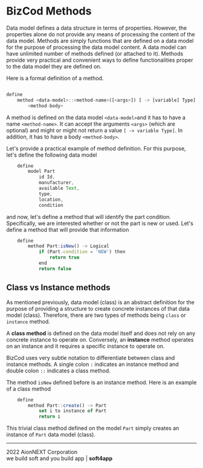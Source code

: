 # BizCod Methods

Data model defines a data structure in terms of properties. However, the properties alone do not provide any means of processing the content of the data model. Methods are simply functions that are defined on a data model for the purpose of processing the data model content. A data model can have unlimited number of methods defined (or attached to it). Methods provide very practical and convenient ways to define functionalities proper to the data model they are defined on.

Here is a formal definition of a method.

```js

define 
    method <data-model>::<method-name>([<args>]) [ -> [variable] Type] 
        <method-body>

```

A method is defined on the data model `<data-model>`and it has to have a name `<method-name>`. It can accept the arguments `<args>` (which are optional) and might or might not return a value `[ -> variable Type]`. In addition, it has to have a body `<method-body>`. 

Let's provide a practical example of method definition. For this purpose, let's define the following data model

```js
    define
        model Part
            id Id, 
            manufacturer, 
            available Text, 
            type, 
            location, 
            condition      
```

and now, let's define a method that will identify the part condition. Specifically, we are interested whether or not the part is new or used. Let's define a method that will provide that information

```js
    define 
        method Part:isNew() -> Logical
            if (Part.condition = 'NEW') then 
                return true
            end       
            return false            
```


## Class vs Instance methods

As mentioned previously, data model (class) is an abstract definition for the purpose of providing a structure to create concrete instances of that data model (class). Therefore, there are two types of methods being `class` or `instance` method. 

A **class method** is defined on the data model itself and does not rely on any concrete instance to operate on. Conversely, an **instance** method operates on an instance and it requires a specific instance to operate on.

BizCod uses very subtle notation to differentiate between class and instance methods. A single colon `:` indicates an instance method and double colon `::` indicates a class method. 

The method `isNew` defined before is an instance method. Here is an example of a class method 

```js
    define 
        method Part::create() -> Part
            set i to instance of Part
            return i
```

This trivial class method defined on the model `Part` simply creates an instance of `Part` data model (class).
____________________
2022 AionNEXT Corporation<br>
we build soft and you build app | <b>soft4app</b>
